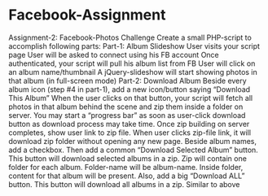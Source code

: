 # Facebook-Assignment
Assignment-2: Facebook-Photos Challenge  Create a small PHP-script to accomplish following parts:  Part-1: Album Slideshow      User visits your script page     User will be asked to connect using his FB account     Once authenticated, your script will pull his album list from FB     User will click on an album name/thumbnail     A jQuery-slideshow will start showing photos in that album (in full-screen mode)  Part-2: Download Album      Beside every album icon (step #4 in part-1), add a new icon/button saying “Download This Album”     When the user clicks on that button, your script will fetch all photos in that album behind the scene and zip them inside a folder on server.     You may start a “progress bar” as soon as user-click download button as download process may take time.     Once zip building on server completes, show user link to zip file.     When user clicks zip-file link, it will download zip folder without opening any new page.     Beside album names, add a checkbox. Then add a common “Download Selected Album” button. This button will download selected albums in a zip. Zip will contain one folder for each album. Folder-name will be album-name. Inside folder, content for that album will be present.     Also, add a big “Download ALL” button. This button will download all albums in a zip. Similar to above
